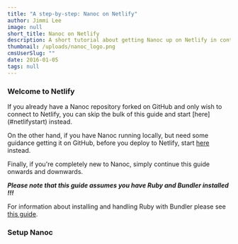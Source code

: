 ```yaml
---
title: "A step-by-step: Nanoc on Netlify"
author: Jimmi Lee
image: null
short_title: Nanoc on Netlify
description: A short tutorial about getting Nanoc up on Netlify in continuous deployment.
thumbnail: /uploads/nanoc_logo.png
cmsUserSlug: ""
date: 2016-01-05 
tags: null
---
```


### Welcome to Netlify
<NANOC INTRO>


<LINKS>
If you already have a Nanoc repository forked on GitHub and only wish to connect to Netlify, you can skip the bulk of this guide and start [here](#netlifystart) instead.

On the other hand, if you have Nanoc running locally, but need some guidance getting it on GitHub, before you deploy to Netlify, start [here](#githubstart) instead.

Finally, if you're completely new to Nanoc, simply continue this guide onwards and downwards.  

***Please note that this guide assumes you have Ruby and Bundler installed !!!***

For information about installing and handling Ruby with Bundler please see [this guide](http://bundler.io/).

### Setup Nanoc
